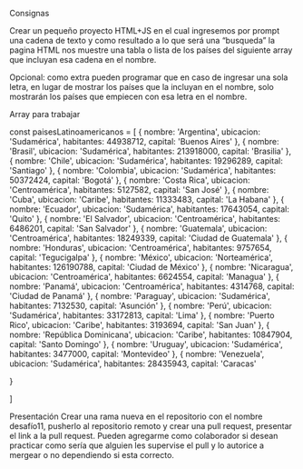 Consignas

Crear un pequeño proyecto HTML+JS en el cual ingresemos por prompt una cadena de texto y como resultado a lo que será una “busqueda” la pagina HTML nos muestre una tabla o lista de los países del siguiente array que incluyan esa cadena en el nombre.

Opcional: como extra pueden programar que en caso de ingresar una sola letra, en lugar de mostrar los países que la incluyan en el nombre, solo mostrarán los países que empiecen con esa letra en el nombre.

Array para trabajar

const paisesLatinoamericanos = [
{
nombre: 'Argentina',
ubicacion: 'Sudamérica',
habitantes: 44938712,
capital: 'Buenos Aires'
},
{
nombre: 'Brasil',
ubicacion: 'Sudamérica',
habitantes: 213918000,
capital: 'Brasilia'
},
{
nombre: 'Chile',
ubicacion: 'Sudamérica',
habitantes: 19296289,
capital: 'Santiago'
},
{
nombre: 'Colombia',
ubicacion: 'Sudamérica',
habitantes: 50372424,
capital: 'Bogotá'
},
{
nombre: 'Costa Rica',
ubicacion: 'Centroamérica',
habitantes: 5127582,
capital: 'San José'
},
{
nombre: 'Cuba',
ubicacion: 'Caribe',
habitantes: 11333483,
capital: 'La Habana'
},
{
nombre: 'Ecuador',
ubicacion: 'Sudamérica',
habitantes: 17643054,
capital: 'Quito'
},
{
nombre: 'El Salvador',
ubicacion: 'Centroamérica',
habitantes: 6486201,
capital: 'San Salvador'
},
{
nombre: 'Guatemala',
ubicacion: 'Centroamérica',
habitantes: 18249339,
capital: 'Ciudad de Guatemala'
},
{
nombre: 'Honduras',
ubicacion: 'Centroamérica',
habitantes: 9757654,
capital: 'Tegucigalpa'
},
{
nombre: 'México',
ubicacion: 'Norteamérica',
habitantes: 126190788,
capital: 'Ciudad de México'
},
{
nombre: 'Nicaragua',
ubicacion: 'Centroamérica',
habitantes: 6624554,
capital: 'Managua'
},
{
nombre: 'Panamá',
ubicacion: 'Centroamérica',
habitantes: 4314768,
capital: 'Ciudad de Panamá'
},
{
nombre: 'Paraguay',
ubicacion: 'Sudamérica',
habitantes: 7132530,
capital: 'Asunción'
},
{
nombre: 'Perú',
ubicacion: 'Sudamérica',
habitantes: 33172813,
capital: 'Lima'
},
{
nombre: 'Puerto Rico',
ubicacion: 'Caribe',
habitantes: 3193694,
capital: 'San Juan'
},
{
nombre: 'República Dominicana',
ubicacion: 'Caribe',
habitantes: 10847904,
capital: 'Santo Domingo'
},
{
nombre: 'Uruguay',
ubicacion: 'Sudamérica',
habitantes: 3477000,
capital: 'Montevideo'
},
{
nombre: 'Venezuela',
ubicacion: 'Sudamérica',
habitantes: 28435943,
capital: 'Caracas'

}

]

Presentación
Crear una rama nueva en el repositorio con el nombre desafío11, pusherlo al repositorio remoto y crear una pull request, presentar el link a la pull request. Pueden agregarme como colaborador si desean practicar como sería que alguien les supervise el pull y lo autorice a mergear o no dependiendo si esta correcto.
